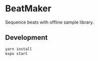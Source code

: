 # BeatMaker
Sequence beats with offline sample library.

## Development

```bash
yarn install
expo start
```
